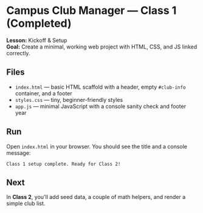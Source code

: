 # Campus Club Manager — Class 1 (Completed)
**Lesson:** Kickoff & Setup  
**Goal:** Create a minimal, working web project with HTML, CSS, and JS linked correctly.

## Files
- `index.html` — basic HTML scaffold with a header, empty `#club-info` container, and a footer
- `styles.css` — tiny, beginner-friendly styles
- `app.js` — minimal JavaScript with a console sanity check and footer year

## Run
Open `index.html` in your browser. You should see the title and a console message:
```
Class 1 setup complete. Ready for Class 2!
```

## Next
In **Class 2**, you'll add seed data, a couple of math helpers, and render a simple club list.
